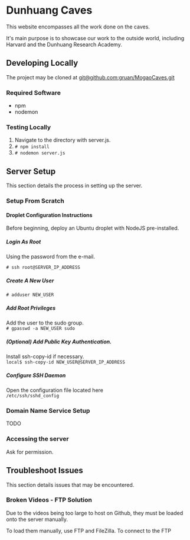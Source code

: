 # Dunhuang Caves
This website encompasses all the work done on the caves.

It's main purpose is to showcase our work to the outside world, including
Harvard and the Dunhuang Research Academy.

## Developing Locally
The project may be cloned at [git@github.com:gruan/MogaoCaves.git](git@github.com:gruan/MogaoCaves.git)

### Required Software
- npm
- nodemon

### Testing Locally
1. Navigate to the directory with server.js.
2. `# npm install`
3. `# nodemon server.js`

## Server Setup
This section details the process in setting up the server.

### Setup From Scratch
#### Droplet Configuration Instructions
Before beginning, deploy an Ubuntu droplet with NodeJS pre-installed.
##### Login As Root
Using the password from the e-mail.  
```
# ssh root@SERVER_IP_ADDRESS
```  
##### Create A New User
```
# adduser NEW_USER
```
##### Add Root Privileges
Add the user to the sudo group.  
`# gpasswd -a NEW_USER sudo`  
##### (Optional) Add Public Key Authentication.
Install ssh-copy-id if necessary.  
`local$ ssh-copy-id NEW_USER@SERVER_IP_ADDRESS`  
##### Configure SSH Daemon
Open the configuration file located here  
`/etc/ssh/sshd_config`  







### Domain Name Service Setup
TODO

### Accessing the server
Ask for permission.

## Troubleshoot Issues
This section details issues that may be encountered.

### Broken Videos - FTP Solution
Due to the videos being too large to host on Github, they must be loaded onto
the server manually.

To load them manually, use FTP and FileZilla.
To connect to the FTP
